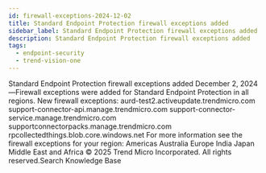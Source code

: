 ```yaml
---
id: firewall-exceptions-2024-12-02
title: Standard Endpoint Protection firewall exceptions added
sidebar_label: Standard Endpoint Protection firewall exceptions added
description: Standard Endpoint Protection firewall exceptions added
tags:
  - endpoint-security
  - trend-vision-one
---
```


 Standard Endpoint Protection firewall exceptions added December 2, 2024—Firewall exceptions were added for Standard Endpoint Protection in all regions. New firewall exceptions: aurd-test2.activeupdate.trendmicro.com support-connector-api.manage.trendmicro.com support-connector-service.manage.trendmicro.com supportconnectorpacks.manage.trendmicro.com rpcollectedthings.blob.core.windows.net For more information see the firewall exceptions for your region: Americas Australia Europe India Japan Middle East and Africa © 2025 Trend Micro Incorporated. All rights reserved.Search Knowledge Base
